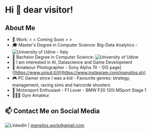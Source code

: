 # Hi 👋 dear visitor!

## About Me
- 💼 Work: < < Coming Soon > >
- 🎓 Master's Degree in Computer Science: Big-Data Analytics - ![University of Udine](https://www.uniud.it/it) - Italy
- 📗 Bachelor Degree in Computer Science: ![University of Udine](https://www.uniud.it/it)
- 🔭 I am interested in AI, Datascience and Game Development
- 📸 Amateour Photographer - Sony Alpha 7II - ![IG page]([https://www.uniud.it/it](https://www.instagram.com/mansitos.ph)
- 🎮 PC Gamer since I was a kid - Favourite genres: strategy, management, racing sims and harcorde shooters
- 🚗 Motorsport Enthusiast - F1 Lover - BMW F20 120i MSport Stage 1
- 🏋🏻‍♂️ Gym Amateur
  
## 📫 Contact Me on Social Media
![LinkedIn](https://www.linkedin.com/in/andrea-mansi/) | mansitos.work@gmail.com
